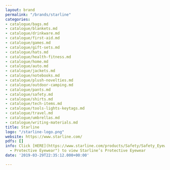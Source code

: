 ```yaml
---
layout: brand
permalink: "/brands/starline"
categories:
- catalogue/bags.md
- catalogue/blankets.md
- catalogue/drinkware.md
- catalogue/first-aid.md
- catalogue/games.md
- catalogue/gift-sets.md
- catalogue/hats.md
- catalogue/health-fitness.md
- catalogue/home.md
- catalogue/auto.md
- catalogue/jackets.md
- catalogue/notebooks.md
- catalogue/plush-novelties.md
- catalogue/outdoor-camping.md
- catalogue/pants.md
- catalogue/safety.md
- catalogue/shirts.md
- catalogue/tech-items.md
- catalogue/tools-lights-keytags.md
- catalogue/travel.md
- catalogue/umbrellas.md
- catalogue/writing-materials.md
title: Starline
logo: "/starline-logo.png"
website: https://www.starline.com/
pdfs: []
info: Click [HERE](https://www.starline.com/products/Safety/Safety_Eyewear "Starline
  - Protective Eyewear") to view Starline’s Protective Eyewear
date: '2019-03-29T22:35:12.000+00:00'

---
```

